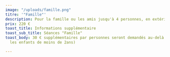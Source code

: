 ```yaml
---
image: "/uploads/famille.png"
titre: '"Famille"'
description: Pour la famille ou les amis jusqu'à 4 personnes, en extérieur ou en studio.
prix: 220 €
toast_title: Informations supplémentaire
toast_sub_title: Séances "Famille"
toast_body: 30 € supplémentaires par personnes seront demandés au-delà de 4 personnes.(Hormis
  les enfants de moins de 2ans)

---
```

